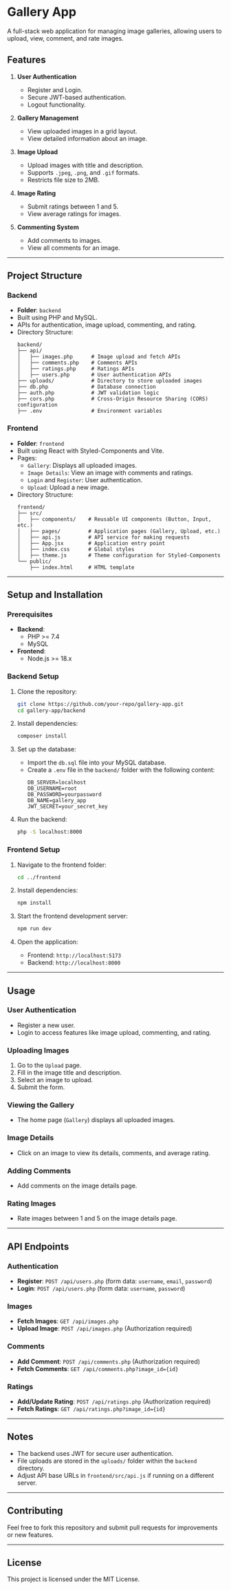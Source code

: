# Gallery App

A full-stack web application for managing image galleries, allowing users to upload, view, comment, and rate images.

## Features

1. **User Authentication**
   - Register and Login.
   - Secure JWT-based authentication.
   - Logout functionality.

2. **Gallery Management**
   - View uploaded images in a grid layout.
   - View detailed information about an image.

3. **Image Upload**
   - Upload images with title and description.
   - Supports `.jpeg`, `.png`, and `.gif` formats.
   - Restricts file size to 2MB.

4. **Image Rating**
   - Submit ratings between 1 and 5.
   - View average ratings for images.

5. **Commenting System**
   - Add comments to images.
   - View all comments for an image.

---

## Project Structure

### Backend
- **Folder**: `backend`
- Built using PHP and MySQL.
- APIs for authentication, image upload, commenting, and rating.
- Directory Structure:
  ```
  backend/
  ├── api/
  │   ├── images.php      # Image upload and fetch APIs
  │   ├── comments.php    # Comments APIs
  │   ├── ratings.php     # Ratings APIs
  │   ├── users.php       # User authentication APIs
  ├── uploads/            # Directory to store uploaded images
  ├── db.php              # Database connection
  ├── auth.php            # JWT validation logic
  ├── cors.php            # Cross-Origin Resource Sharing (CORS) configuration
  ├── .env                # Environment variables
  ```

### Frontend
- **Folder**: `frontend`
- Built using React with Styled-Components and Vite.
- Pages:
  - `Gallery`: Displays all uploaded images.
  - `Image Details`: View an image with comments and ratings.
  - `Login` and `Register`: User authentication.
  - `Upload`: Upload a new image.
- Directory Structure:
  ```
  frontend/
  ├── src/
  │   ├── components/    # Reusable UI components (Button, Input, etc.)
  │   ├── pages/         # Application pages (Gallery, Upload, etc.)
  │   ├── api.js         # API service for making requests
  │   ├── App.jsx        # Application entry point
  │   ├── index.css      # Global styles
  │   ├── theme.js       # Theme configuration for Styled-Components
  └── public/
      ├── index.html     # HTML template
  ```

---

## Setup and Installation

### Prerequisites
- **Backend**:
  - PHP >= 7.4
  - MySQL
- **Frontend**:
  - Node.js >= 18.x

### Backend Setup
1. Clone the repository:
   ```bash
   git clone https://github.com/your-repo/gallery-app.git
   cd gallery-app/backend
   ```

2. Install dependencies:
   ```bash
   composer install
   ```

3. Set up the database:
   - Import the `db.sql` file into your MySQL database.
   - Create a `.env` file in the `backend/` folder with the following content:
     ```env
     DB_SERVER=localhost
     DB_USERNAME=root
     DB_PASSWORD=yourpassword
     DB_NAME=gallery_app
     JWT_SECRET=your_secret_key
     ```

4. Run the backend:
   ```bash
   php -S localhost:8000
   ```

### Frontend Setup
1. Navigate to the frontend folder:
   ```bash
   cd ../frontend
   ```

2. Install dependencies:
   ```bash
   npm install
   ```

3. Start the frontend development server:
   ```bash
   npm run dev
   ```

4. Open the application:
   - Frontend: `http://localhost:5173`
   - Backend: `http://localhost:8000`

---

## Usage

### User Authentication
- Register a new user.
- Login to access features like image upload, commenting, and rating.

### Uploading Images
1. Go to the `Upload` page.
2. Fill in the image title and description.
3. Select an image to upload.
4. Submit the form.

### Viewing the Gallery
- The home page (`Gallery`) displays all uploaded images.

### Image Details
- Click on an image to view its details, comments, and average rating.

### Adding Comments
- Add comments on the image details page.

### Rating Images
- Rate images between 1 and 5 on the image details page.

---

## API Endpoints

### Authentication
- **Register**: `POST /api/users.php` (form data: `username`, `email`, `password`)
- **Login**: `POST /api/users.php` (form data: `username`, `password`)

### Images
- **Fetch Images**: `GET /api/images.php`
- **Upload Image**: `POST /api/images.php` (Authorization required)

### Comments
- **Add Comment**: `POST /api/comments.php` (Authorization required)
- **Fetch Comments**: `GET /api/comments.php?image_id={id}`

### Ratings
- **Add/Update Rating**: `POST /api/ratings.php` (Authorization required)
- **Fetch Ratings**: `GET /api/ratings.php?image_id={id}`

---

## Notes

- The backend uses JWT for secure user authentication.
- File uploads are stored in the `uploads/` folder within the `backend` directory.
- Adjust API base URLs in `frontend/src/api.js` if running on a different server.

---

## Contributing

Feel free to fork this repository and submit pull requests for improvements or new features.

---

## License

This project is licensed under the MIT License.
